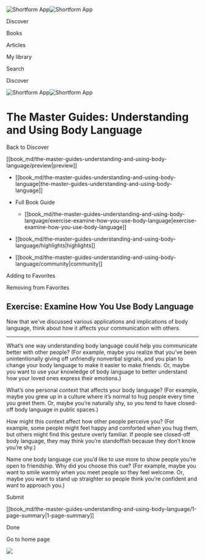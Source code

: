 ![Shortform App](/img/logo.36a2399e.svg)![Shortform App](/img/logo-dark.70c1b072.svg)

Discover

Books

Articles

My library

Search

Discover

![Shortform App](/img/logo.36a2399e.svg)![Shortform App](/img/logo-dark.70c1b072.svg)

# The Master Guides: Understanding and Using Body Language

Back to Discover

[[book_md/the-master-guides-understanding-and-using-body-language/preview|preview]]

  * [[book_md/the-master-guides-understanding-and-using-body-language|the-master-guides-understanding-and-using-body-language]]
  * Full Book Guide

    * [[book_md/the-master-guides-understanding-and-using-body-language/exercise-examine-how-you-use-body-language|exercise-examine-how-you-use-body-language]]
  * [[book_md/the-master-guides-understanding-and-using-body-language/highlights|highlights]]
  * [[book_md/the-master-guides-understanding-and-using-body-language/community|community]]



Adding to Favorites 

Removing from Favorites 

## Exercise: Examine How You Use Body Language

Now that we’ve discussed various applications and implications of body language, think about how it affects your communication with others.

* * *

What’s one way understanding body language could help you communicate better with other people? (For example, maybe you realize that you’ve been unintentionally giving off unfriendly nonverbal signals, and you plan to change your body language to make it easier to make friends. Or, maybe you want to use your knowledge of body language to better understand how your loved ones express their emotions.)

What’s one personal context that affects your body language? (For example, maybe you grew up in a culture where it’s normal to hug people every time you greet them. Or, maybe you’re naturally shy, so you tend to have closed-off body language in public spaces.)

How might this context affect how other people perceive you? (For example, some people might feel happy and comforted when you hug them, but others might find this gesture overly familiar. If people see closed-off body language, they may think you’re standoffish because they don’t know you’re shy.)

Name one body language cue you’d like to use more to show people you’re open to friendship. Why did you choose this cue? (For example, maybe you want to smile warmly when you meet people so they feel welcome. Or, maybe you want to stand up straighter so people think you’re confident and want to approach you.)

Submit 

[[book_md/the-master-guides-understanding-and-using-body-language/1-page-summary|1-page-summary]]

Done

Go to home page 

![](https://bat.bing.com/action/0?ti=56018282&Ver=2&mid=a2a20f57-fba9-41c6-b4cd-2122e8b3a79e&sid=1711133063fa11eebdec89a8b8ae3bbc&vid=171147a063fa11eea7440fcfeb230d96&vids=0&msclkid=N&pi=0&lg=en-US&sw=800&sh=600&sc=24&nwd=1&tl=Shortform%20%7C%20Book&p=https%3A%2F%2Fwww.shortform.com%2Fapp%2Fbook%2Fthe-master-guides-understanding-and-using-body-language%2Fexercise-examine-how-you-use-body-language&r=&lt=382&evt=pageLoad&sv=1&rn=447376)
